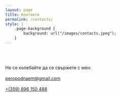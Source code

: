 ```yaml
---
layout: page
title: Контакти
permalink: /contacts/
style: |
    .page-background {
        background: url("/images/contacts.jpeg");
    }
---
```


<br>
<br>
	
Не се колебайте да се свържете с мен: 
<br>
<br>
 [peropodnaem@gmail.com](mailto:peropodnaem@gmail.com)
<br>
<br>
 [+(359) 896 150 488](tel:+359896150488)
<br>
<br>
